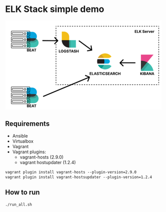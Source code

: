 # ELK Stack simple demo

![ELK Stack](./images/elk-setup.png)

## Requirements
- Ansible
- Virtualbox
- Vagrant
- Vagrant plugins:
	* vagrant-hosts (2.9.0)
	* vagrant hostupdater (1.2.4)
```Vagrant
vagrant plugin install vagrant-hosts --plugin-version=2.9.0
vagrant plugin install vagrant-hostsupdater --plugin-version=1.2.4
```

## How to run
``` bash
./run_all.sh
```